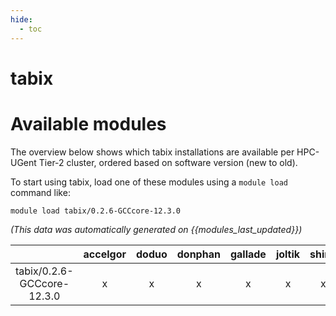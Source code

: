 ```yaml
---
hide:
  - toc
---
```


tabix
=====

# Available modules


The overview below shows which tabix installations are available per HPC-UGent Tier-2 cluster, ordered based on software version (new to old).

To start using tabix, load one of these modules using a `module load` command like:

```shell
module load tabix/0.2.6-GCCcore-12.3.0
```

*(This data was automatically generated on {{modules_last_updated}})*  

| |accelgor|doduo|donphan|gallade|joltik|shinx|
| :---: | :---: | :---: | :---: | :---: | :---: | :---: |
|tabix/0.2.6-GCCcore-12.3.0|x|x|x|x|x|x|
